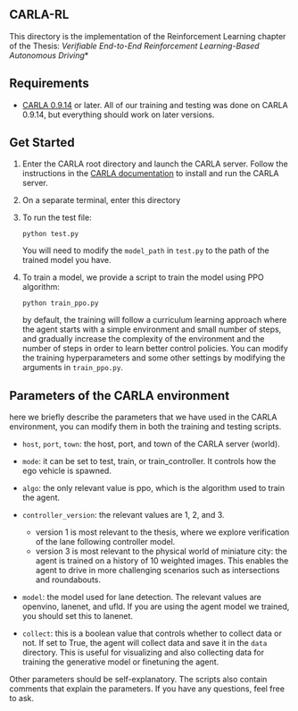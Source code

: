 ## CARLA-RL

This directory is the implementation of the Reinforcement Learning chapter of the Thesis: *Verifiable End-to-End Reinforcement Learning-Based Autonomous Driving**

## Requirements

* [CARLA 0.9.14](https://github.com/carla-simulator/carla/releases/tag/0.9.14) or later. All of our training and testing was done on CARLA 0.9.14, but everything should work on later versions.

## Get Started

1. Enter the CARLA root directory and launch the CARLA server. Follow the instructions in the [CARLA documentation](https://carla.readthedocs.io/en/latest/) to install and run the CARLA server.

2. On a separate terminal, enter this directory

3. To run the test file:
    ```Shell
    python test.py
    ```
    You will need to modify the `model_path` in `test.py` to the path of the trained model you have.

4. To train a model, we provide a script to train the model using PPO algorithm:
    ```Shell
    python train_ppo.py
    ```
    by default, the training will follow a curriculum learning approach where the agent starts with a simple environment and small number of steps, and gradually increase the complexity of the environment and the number of steps in order to learn better control policies. You can modify the training hyperparameters and some other settings by modifying the arguments in `train_ppo.py`.

## Parameters of the CARLA environment

here we briefly describe the parameters that we have used in the CARLA environment, you can modify them in both the training and testing scripts.

* `host`, `port`, `town`: the host, port, and town of the CARLA server (world).

* `mode`: it can be set to test, train, or train_controller. It controls how the ego vehicle is spawned.

* `algo`: the only relevant value is ppo, which is the algorithm used to train the agent.

* `controller_version`: the relevant values are 1, 2, and 3. 
  * version 1 is most relevant to the thesis, where we explore verification of the lane following controller model.
  * version 3 is most relevant to the physical world of miniature city: the agent is trained on a history of 10 weighted images. This enables the agent to drive in more challenging scenarios such as intersections and roundabouts.

* `model`: the model used for lane detection. The relevant values are openvino, lanenet, and ufld. If you are using the agent model we trained, you should set this to lanenet. 

* `collect`: this is a boolean value that controls whether to collect data or not. If set to True, the agent will collect data and save it in the `data` directory. This is useful for visualizing and also collecting data for training the generative model or finetuning the agent.

Other parameters should be self-explanatory. The scripts also contain comments that explain the parameters. If you have any questions, feel free to ask.